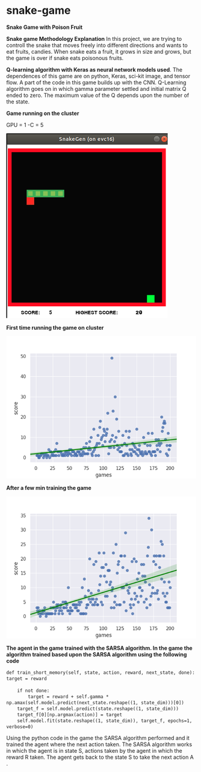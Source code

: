 # snake-game
**Snake Game with Poison Fruit**

**Snake game Methodology Explanation** 
In this project, we are trying to controll the snake that moves freely into different directions and wants to eat fruits, candies. When snake eats a fruit, it grows in size and grows, but the game is over if snake eats poisonous fruits.  

**Q-learning algorithm with Keras as neural network models used**. 
The dependences of this game are on python, Keras, sci-kit image, and tensor flow. A part of the code in this game builds up with the CNN. Q-Learning algorithm goes on in which gamma parameter settled and initial matrix Q ended to zero. The maximum value of the Q depends upon the number of the state.
 
**Game running on the cluster**

GPU = 1 -C = 5


![GitHub Logo](./GameRunning.png)

**First time running the game on cluster**

![GitHub Logo](./Figure0_003.png)     


**After a few min training the game**

![GitHub Logo](./FewTimeTr.png)


**The agent in the game trained with the SARSA algorithm. In
the game the algorithm trained based upon the SARSA algorithm using the following code**

    def train_short_memory(self, state, action, reward, next_state, done):
    target = reward

        if not done:
            target = reward + self.gamma *
    np.amax(self.model.predict(next_state.reshape((1, state_dim)))[0])
        target_f = self.model.predict(state.reshape((1, state_dim)))
        target_f[0][np.argmax(action)] = target
        self.model.fit(state.reshape((1, state_dim)), target_f, epochs=1, verbose=0)
    
Using the python code in the game the SARSA algorithm performed and it trained the agent
where the next action taken. The SARSA algorithm works in which the agent is in state S,
actions taken by the agent in which the reward R taken. The agent gets back to the state S to take
the next action A .







